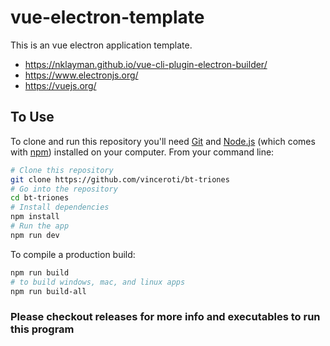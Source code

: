 # vue-electron-template

This is an vue electron application template.

- https://nklayman.github.io/vue-cli-plugin-electron-builder/
- https://www.electronjs.org/
- https://vuejs.org/

## To Use

To clone and run this repository you'll need [Git](https://git-scm.com) and [Node.js](https://nodejs.org/en/download/) (which comes with [npm](http://npmjs.com)) installed on your computer. From your command line:

```bash
# Clone this repository
git clone https://github.com/vinceroti/bt-triones
# Go into the repository
cd bt-triones
# Install dependencies
npm install
# Run the app
npm run dev
```
To compile a production build:

```bash
npm run build
# to build windows, mac, and linux apps
npm run build-all
```


### Please checkout releases for more info and executables to run this program
